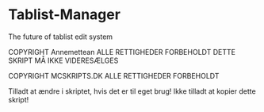 # Tablist-Manager
The future of tablist edit system

COPYRIGHT Annemettean ALLE RETTIGHEDER FORBEHOLDT 
        DETTE SKRIPT MÅ IKKE VIDERESÆLGES    
        
COPYRIGHT MCSKRIPTS.DK ALLE RETTIGHEDER FORBEHOLDT
        
Tilladt at ændre i skriptet, hvis det er til eget brug!
Ikke tilladt at kopier dette skript!
